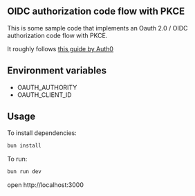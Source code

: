 ## OIDC authorization code flow with PKCE

This is some sample code that implements an Oauth 2.0 / OIDC authorization code flow with PKCE.

It roughly follows [this guide by Auth0](https://auth0.com/docs/get-started/authentication-and-authorization-flow/authorization-code-flow-with-pkce/add-login-using-the-authorization-code-flow-with-pkce)

## Environment variables

- OAUTH_AUTHORITY
- OAUTH_CLIENT_ID

## Usage

To install dependencies:

```sh
bun install
```

To run:

```sh
bun run dev
```

open http://localhost:3000
